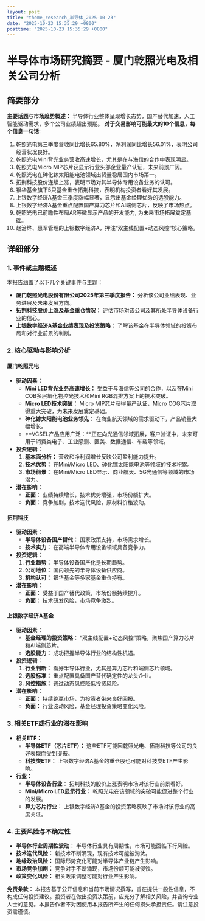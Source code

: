 ```yaml
---
layout: post
title: "theme_research_半导体_2025-10-23"
date: "2025-10-23 15:35:29 +0800"
posttime: "2025-10-23 15:35:29 +0800"
---
```


# 半导体市场研究摘要 - 厦门乾照光电及相关公司分析

## 简要部分

**主要话题与市场趋势概述：**
半导体行业整体呈现增长态势，国产替代加速，人工智能驱动需求，多个公司业绩超出预期。
**对于交易影响可能最大的10个信息，每个信息一句话:**

1. 乾照光电第三季度营收同比增长65.80%，净利润同比增长56.01%，表明公司经营状况良好。
2. 乾照光电Mini背光业务营收高速增长，尤其是在与海信的合作中表现明显。
3. 乾照光电Micro MIP芯片获显示行业头部企业量产认证，未来前景广阔。
4. 乾照光电在砷化镓太阳能电池领域出货量稳居国内市场第一。
5. 拓荆科技股价连续上涨，表明市场对其半导体专用设备业务的认可。
6. 银华基金旗下5只基金重仓拓荆科技，表明机构投资者看好其发展。
7. 上银数字经济A基金三季度涨幅显著，显示出基金经理优秀的选股能力。
8. 上银数字经济A基金重点配置国产算力芯片和AI端侧芯片，反映了市场热点。
9. 乾照光电已前瞻性布局AR等微显示产品的开发能力, 为未来市场拓展奠定基础。
10. 赵治烨、惠军管理的上银数字经济A，押注“双主线配置+动态风控”核心策略。

## 详细部分

### 1. 事件或主题概述

本报告涵盖了以下几个关键事件与主题：

*   **厦门乾照光电股份有限公司2025年第三季度报告：** 分析该公司业绩表现、业务进展及未来发展方向。
*   **拓荆科技股价上涨及基金重仓情况：** 评估市场对该公司及其所处半导体设备行业的信心。
*   **上银数字经济A基金业绩表现及投资策略：** 了解该基金在半导体领域的投资布局和对行业前景的判断。

### 2. 核心驱动与影响分析

#### 厦门乾照光电

*   **驱动因素：**
    *   **Mini LED背光业务高速增长：** 受益于与海信等公司的合作，以及在Mini COB多层氧化物控光技术和Mini RGB混排方案上的技术突破。
    *   **Micro LED技术突破：** Micro MIP芯片获得量产认证，Micro COG芯片取得重大突破，为未来发展奠定基础。
    *   **砷化镓太阳能电池业务领先：** 在商业航天领域的需求驱动下，产品销量大幅增长。
    *   **VCSEL产品应用广泛：**正在向光通信领域拓展，客户验证中，未来可用于消费类电子、工业感测、医美、数据通信、车载等领域。
*   **投资逻辑：**
    1.  **基本面分析：** 营收和净利润增长反映公司盈利能力提升。
    2.  **技术优势：** 在Mini/Micro LED、砷化镓太阳能电池等领域的技术积累。
    3.  **市场前景：** 在Mini/Micro LED显示、商业航天、5G光通信等领域的市场潜力。
*   **潜在影响：**
    *   **正面：** 业绩持续增长，技术优势增强，市场份额扩大。
    *   **负面：** 竞争加剧，技术迭代风险，原材料价格波动。

#### 拓荆科技

*   **驱动因素：**
    *   **半导体设备国产替代：** 国家政策支持，市场需求增长。
    *   **技术实力：** 在高端半导体专用设备领域具备竞争力。
*   **投资逻辑：**
    1.  **行业趋势：** 半导体设备国产化是长期趋势。
    2.  **公司地位：** 国内领先的半导体设备供应商。
    3.  **机构认可：** 银华基金等多家基金重仓持有。
*   **潜在影响：**
    *   **正面：** 受益于国产替代政策，市场份额持续提升。
    *   **负面：** 技术研发风险，市场竞争激烈。

#### 上银数字经济A基金

*   **驱动因素：**
    *   **基金经理的投资策略：** “双主线配置+动态风控”策略，聚焦国产算力芯片和AI端侧芯片。
    *   **选股能力：** 成功把握半导体行业的结构性机遇。
*   **投资逻辑：**
    1.  **行业判断：** 看好半导体行业，尤其是算力芯片和端侧芯片领域。
    2.  **选股标准：** 重点配置具备国产替代确定性的龙头企业。
    3.  **风控措施：** 通过动态风控降低投资风险。
*   **潜在影响：**
    *   **正面：**  持续跑赢市场，为投资者带来良好回报。
    *   **负面：**  行业波动风险，基金经理投资策略变化风险。

### 3. 相关ETF或行业的潜在影响

*   **相关ETF：**
    *   **半导体ETF（芯片ETF）：** 这些ETF可能因乾照光电、拓荆科技等公司的良好表现而受到提振。
    *   **科技类ETF：** 上银数字经济A基金的重仓股也可能对科技类ETF产生影响。
*   **行业：**
    *   **半导体设备行业：** 拓荆科技的股价上涨表明市场对该行业前景看好。
    *   **Mini/Micro LED显示行业：** 乾照光电在该领域的突破可能促进整个行业的发展。
    *   **算力芯片行业：** 上银数字经济A基金的投资策略反映了市场对该行业的高度关注。

### 4. 主要风险与不确定性

*   **半导体行业周期性波动：** 半导体行业具有周期性，市场可能面临下行风险。
*   **技术迭代风险：** 新技术不断涌现，现有技术可能被淘汰。
*   **地缘政治风险：** 国际形势变化可能对半导体产业链产生影响。
*   **市场竞争加剧：** 竞争对手不断涌现，市场份额可能被侵蚀。
*   **政策变化风险：** 相关政策调整可能对行业产生影响。

**免责条款：**
本报告基于公开信息和当前市场情况撰写，旨在提供一般性信息，不构成任何投资建议。投资者在做出投资决策前，应充分了解相关风险，并咨询专业人士的意见。本报告作者不对因使用本报告所产生的任何损失承担责任。请注意投资需谨慎。
